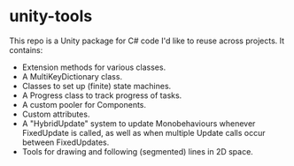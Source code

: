 # unity-tools
This repo is a Unity package for C# code I'd like to reuse across projects. It contains:
- Extension methods for various classes.
- A MultiKeyDictionary class.
- Classes to set up (finite) state machines.
- A Progress class to track progress of tasks.
- A custom pooler for Components.
- Custom attributes.
- A "HybridUpdate" system to update Monobehaviours whenever FixedUpdate is called, as well as when multiple Update calls occur between FixedUpdates.
- Tools for drawing and following (segmented) lines in 2D space.
